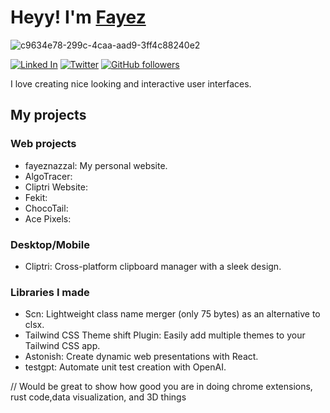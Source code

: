 <!-- Title -->
# Heyy! I'm [Fayez](https://fayeznazzal.com)

<!-- Image -->
![c9634e78-299c-4caa-aad9-3ff4c88240e2](https://user-images.githubusercontent.com/49946791/221348747-c5cb74ba-1cb0-4e4f-9a69-e1ba8294b64f.jpeg)

<!-- Badges -->
[![Linked In](https://img.shields.io/badge/LinkedIn-0077B5?style=for-the-badge&logo=linkedin&logoColor=white)](https://www.linkedin.com/in/fayez-nazzal/)
[![Twitter](https://img.shields.io/badge/Twitter-1DA1F2?style=for-the-badge&logo=twitter&logoColor=white)](https://twitter.com/_fayeznazzal?lang=en)
[![GitHub followers](https://img.shields.io/github/followers/fayez-nazzal?label=Follow&style=social)](https://github.com/fayez-nazzal)

<!-- Description -->
I love creating nice looking and interactive user interfaces.


## My projects


### Web projects
- fayeznazzal: My personal website.
- AlgoTracer: 
- Cliptri Website: 
- Fekit: 
- ChocoTail: 
- Ace Pixels:

### Desktop/Mobile
- Cliptri: Cross-platform clipboard manager with a sleek design.

### Libraries I made
- Scn: Lightweight class name merger (only 75 bytes) as an alternative to clsx.
- Tailwind CSS Theme shift Plugin: Easily add multiple themes to your Tailwind CSS app.
- Astonish: Create dynamic web presentations with React.
- testgpt: Automate unit test creation with OpenAI.

// Would be great to show how good you are in doing chrome extensions, rust code,data visualization, and 3D things
